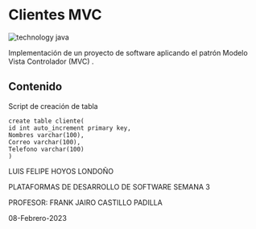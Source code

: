 # Clientes MVC

![technology java](https://img.shields.io/badge/technology-java-blue.svg)

Implementación de un proyecto de software aplicando el patrón Modelo Vista Controlador (MVC) .

## Contenido

Script de creación de tabla
```
create table cliente(
id int auto_increment primary key,
Nombres varchar(100),
Correo varchar(100),
Telefono varchar(100)
)
```

LUIS FELIPE HOYOS LONDOÑO

PLATAFORMAS DE DESARROLLO DE SOFTWARE
SEMANA 3

PROFESOR: FRANK JAIRO CASTILLO PADILLA

08-Febrero-2023

